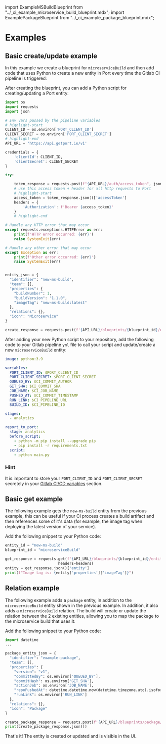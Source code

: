 import ExampleMSBuildBlueprint from "../\_ci_example_microservice_build_blueprint.mdx";
import ExamplePackageBlueprint from "../\_ci_example_package_blueprint.mdx";

# Examples

## Basic create/update example

In this example we create a blueprint for `microserviceBuild` and then add code that uses Python to create a new entity in Port every time the Gitlab CI pipeline is triggered:

<ExampleMSBuildBlueprint />

After creating the blueprint, you can add a Python script for creating/updating a Port entity:

```python showLineNumber
import os
import requests
import json

# Env vars passed by the pipeline variables
# highlight-start
CLIENT_ID = os.environ['PORT_CLIENT_ID']
CLIENT_SECRET = os.environ['PORT_CLIENT_SECRET']
# highlight-end
API_URL = 'https://api.getport.io/v1'

credentials = {
    'clientId': CLIENT_ID,
    'clientSecret': CLIENT_SECRET
}

try:

    token_response = requests.post(f"{API_URL}/auth/access_token", json=credentials)
    # use this access token + header for all http requests to Port
    # highlight-start
    access_token = token_response.json()['accessToken']
    headers = {
        'Authorization': f'Bearer {access_token}'
    }
    # highlight-end

# Handle any HTTP error that may occur
except requests.exceptions.HTTPError as err:
    print(f'HTTP error occurred: {err}')
    raise SystemExit(err)

# Handle any other error that may occur
except Exception as err:
    print(f'Other error occurred: {err}')
    raise SystemExit(err)


entity_json = {
  "identifier": "new-ms-build",
  "team": [],
  "properties": {
    "buildNumber": 1,
    "buildVersion": "1.1.0",
    "imageTag": "new-ms-build:latest"
  },
  "relations": {},
  "icon": "Microservice"
}

create_response = requests.post(f'{API_URL}/blueprints/{blueprint_id}/entities?upsert=true', json=entity_json, headers=headers)
```

After adding your new Python script to your repository, add the following code to your Gitlab pipeline `yml` file to call your script and update/create a new `microserviceBuild` entity:

```yaml showLineNumbers
image: python:3.9

variables:
  PORT_CLIENT_ID: $PORT_CLIENT_ID
  PORT_CLIENT_SECRET: $PORT_CLIENT_SECRET
  QUEUED_BY: $CI_COMMIT_AUTHOR
  GIT_SHA: $CI_COMMIT_SHA
  JOB_NAME: $CI_JOB_NAME
  PUSHED_AT: $CI_COMMIT_TIMESTAMP
  RUN_LINK: $CI_PIPELINE_URL
  BUILD_ID: $CI_PIPELINE_ID

stages:
  - analytics

report_to_port:
  stage: analytics
  before_script:
    - python -m pip install --upgrade pip
    - pip install -r requirements.txt
  script:
    - python main.py
```

### Hint

It is important to store your `PORT_CLIENT_ID` and `PORT_CLIENT_SECRET` secretely in your [Gitlab CI/CD variables](https://docs.gitlab.com/ee/ci/variables/index.html#define-a-cicd-variable-in-the-ui) section.

## Basic get example

The following example gets the `new-ms-build` entity from the previous example, this can be useful if your CI process creates a build artifact and then references some of it's data (for example, the image tag when deploying the latest version of your service).

Add the following snippet to your Python code:

```python showLineNumbers
entity_id = "new-ms-build"
blueprint_id = "microserviceBuild"

get_response = requests.get(f"{API_URL}/blueprints/{blueprint_id}/entities/{entity_id}",
                        headers=headers)
entity = get_response.json()['entity']
print(f"Image tag is: {entity['properties']['imageTag']}")

```

## Relation example

The following example adds a `package` entity, in addition to the `microserviceBuild` entity shown in the previous example. In addition, it also adds a `microserviceBuild` relation. The build will create or update the relation between the 2 existing entities, allowing you to map the package to the microservice build that uses it:

<ExamplePackageBlueprint />

Add the following snippet to your Python code:

```python showLineNumbers
import datetime
...

package_entity_json = {
  "identifier": "example-package",
  "team": [],
  "properties": {
    "version": "v1",
    "committedBy": os.environ['QUEUED_BY'],
    "commitHash": os.environ['GIT_SHA'],
    "actionJob": os.environ['JOB_NAME'],
    "repoPushedAt": datetime.datetime.now(datetime.timezone.utc).isoformat(),
    "runLink": os.environ['RUN_LINK']
  },
  "relations": {},
  "icon": "Package"
}

create_package_response = requests.post(f'{API_URL}/blueprints/package/entities?upsert=true', json=package_entity_json, headers=headers)
print(create_package_response.json())

```

That's it! The entity is created or updated and is visible in the UI.
